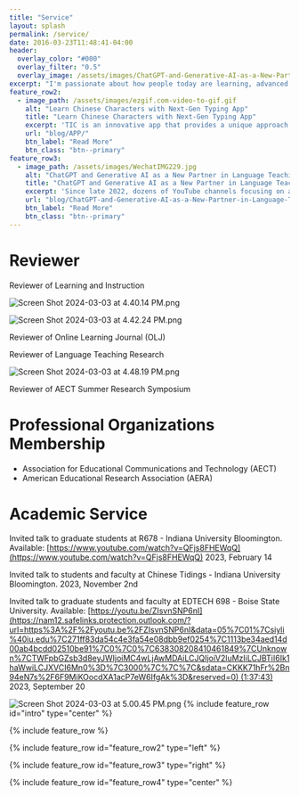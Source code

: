 ```yaml
---
title: "Service"
layout: splash
permalink: /service/
date: 2016-03-23T11:48:41-04:00
header:
  overlay_color: "#000"
  overlay_filter: "0.5"
  overlay_image: /assets/images/ChatGPT-and-Generative-AI-as-a-New-Partner-in-Language-Teaching-and-Learning—2.png
excerpt: "I'm passionate about how people today are learning, advanced digital technology and authoring tools, as well as various cultures. My research focuses on AI in language education, self-directed learning on YouTube, and learning experience design."
feature_row2:
  - image_path: /assets/images/ezgif.com-video-to-gif.gif
    alt: "Learn Chinese Characters with Next-Gen Typing App"
    title: "Learn Chinese Characters with Next-Gen Typing App"
    excerpt: 'TIC is an innovative app that provides a unique approach to learning Chinese. It was designed to address the challenges of the heavy cognitive load of retrieving and retaining Chinese characters due to their orthographic nature.'
    url: "blog/APP/"
    btn_label: "Read More"
    btn_class: "btn--primary"
feature_row3:
  - image_path: /assets/images/WechatIMG229.jpg
    alt: "ChatGPT and Generative AI as a New Partner in Language Teaching and Learning"
    title: "ChatGPT and Generative AI as a New Partner in Language Teaching and Learning"
    excerpt: 'Since late 2022, dozens of YouTube channels focusing on a diverse array of topics related to language learning with generative AI tools such as ChatGPT have rapidly emerged. This study explores the implementations and perspectives of YouTube content creators who now constitute an increasingly important segment of the ecosystem of language teaching and learning.'
    url: "blog/ChatGPT-and-Generative-AI-as-a-New-Partner-in-Language-Teaching-and-Learning/"
    btn_label: "Read More"
    btn_class: "btn--primary"
---
```

# Reviewer

Reviewer of Learning and Instruction

![Screen Shot 2024-03-03 at 4.40.14 PM.png](Service%202f67a4691f894742b62d85cabfcf3aaf/Screen_Shot_2024-03-03_at_4.40.14_PM.png)

![Screen Shot 2024-03-03 at 4.42.24 PM.png](Service%202f67a4691f894742b62d85cabfcf3aaf/Screen_Shot_2024-03-03_at_4.42.24_PM.png)

Reviewer of Online Learning Journal (OLJ)

Reviewer of Language Teaching Research

![Screen Shot 2024-03-03 at 4.48.19 PM.png](Service%202f67a4691f894742b62d85cabfcf3aaf/Screen_Shot_2024-03-03_at_4.48.19_PM.png)

Reviewer of AECT Summer Research Symposium

# Professional Organizations Membership

- Association for Educational Communications and Technology (AECT)
- American Educational Research Association (AERA)

# **Academic Service**

Invited talk to graduate students at R678 - Indiana University Bloomington. Available: [https://www.youtube.com/watch?v=QFjs8FHEWqQ](https://www.youtube.com/watch?v=QFjs8FHEWqQ) 2023, February 14

Invited talk to students and faculty at Chinese Tidings - Indiana University Bloomington. 2023, November 2nd

Invited talk to graduate students and faculty at EDTECH 698 - Boise State University. Available: [https://youtu.be/ZIsvnSNP6nI](https://nam12.safelinks.protection.outlook.com/?url=https%3A%2F%2Fyoutu.be%2FZIsvnSNP6nI&data=05%7C01%7Csiyli%40iu.edu%7C271ff83da54c4e3fa54e08dbb9ef0254%7C1113be34aed14d00ab4bcdd02510be91%7C0%7C0%7C638308208410461849%7CUnknown%7CTWFpbGZsb3d8eyJWIjoiMC4wLjAwMDAiLCJQIjoiV2luMzIiLCJBTiI6Ik1haWwiLCJXVCI6Mn0%3D%7C3000%7C%7C%7C&sdata=CKKK71hFr%2Bn94eN7s%2F6F9MiKOocdXA1acP7eW6IfgAk%3D&reserved=0) (1:37:43) 2023, September 20

![Screen Shot 2024-03-03 at 5.00.45 PM.png](Service%202f67a4691f894742b62d85cabfcf3aaf/Screen_Shot_2024-03-03_at_5.00.45_PM.png)
{% include feature_row id="intro" type="center" %}

{% include feature_row %}

{% include feature_row id="feature_row2" type="left" %}

{% include feature_row id="feature_row3" type="right" %}

{% include feature_row id="feature_row4" type="center" %}
